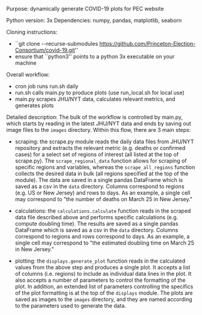 Purpose: dynamically generate COVID-19 plots for PEC website

Python version: 3x
Dependencies: numpy, pandas, matplotlib, seaborn

Cloning instructions:
* ``git clone --recurse-submodules https://github.com/Princeton-Election-Consortium/covid-19.git''
* ensure that ``python3'' points to a python 3x executable on your machine

Overall workflow:
* cron job runs run.sh daily
* run.sh calls main.py to produce plots (use run\_local.sh for local use)
* main.py scrapes JHU/NYT data, calculates relevant metrics, and generates plots


Detailed description:
The bulk of the workflow is controlled by main.py, which starts by reading in the latest JHU/NYT data and ends by saving out image files to the `images` directory. Within this flow, there are 3 main steps:

* scraping: the scrape.py module reads the daily data files from JHU/NYT repository and extracts the relevant metric (e.g. deaths or confirmed cases) for a select set of regions of interest (all listed at the top of scrape.py). The `scrape_regional_data` function allows for scraping of specific regions and variables, whereas the `scrape_all_regions` function collects the desired data in bulk (all regions specified at the top of the module). The data are saved in a single pandas DataFrame which is saved as a csv in the `data` directory. Columns correspond to regions (e.g. US or New Jersey) and rows to days. As an example, a single cell may correspond to "the number of deaths on March 25 in New Jersey."

* calculations: the `calculations.calculate` function reads in the scraped data file described above and performs specific calculations (e.g. compute doubling time). The results are saved as a single pandas DataFrame which is saved as a csv in the `data` directory. Columns correspond to regions and rows correspond to days. As an example, a single cell may correspond to "the estimated doubling time on March 25 in New Jersey."

* plotting: the `displays.generate_plot` function reads in the calculated values from the above step and produces a single plot. It accepts a list of columns (i.e. regions) to include as individual data lines in the plot. It also accepts a number of parameters to control the formatting of the plot. In addition, an extended list of parameters controlling the specifics of the plot formatting is at the top of the `displays` module. The plots are saved as images to the `images` directory, and they are named according to the parameters used to generate the data.
